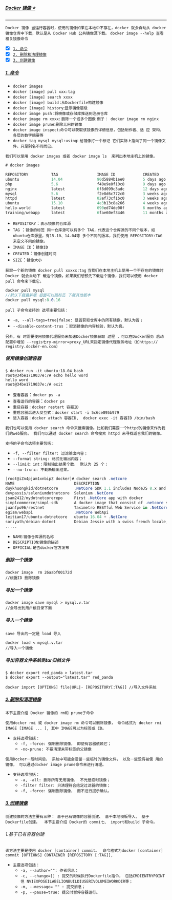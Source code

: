 ##### [Docker 镜像 :star:](#) <b id="top"></b>
----
`Docker 镜像 当运行容器时，使用的镜像如果在本地中不存在，docker 就会自动从 docker 镜像仓库中下载，默认是从 Docker Hub 公共镜像源下载。`
`docker image --help 查看相关镜像命令`

- [x] [`1. 命令`](#tar1) 
- [x] [`2. 删除和清理镜像`](#tar2) 
- [x] [`3. 创建镜像`](#tar3) 

##### [1. 命令](#top) <b id="tar1"></b>
* `docker images`
* `docker [image] pull xxx:tag`
* `docker [image] search xxxx`
* `docker [image] build` :`从Dockerfile构建镜像`
* `docker [image] history`:`显示镜像层级`
* `docker image push` :`将映像或存储库推送到注册仓库`
* `docker image rm xxxx`: `删除一个或多个图像` `例子： docker image rm nginx`
* `docker image prune`:`删除无用的镜像`
* `docker image inspect`:`命令可以获取该镜像的详细信息，包括制作者、适 应 架构、各层的数字摘要等`
* `docker tag mysql mysql:using`: `给镜像打一个标记 它们实际上指向了同一个镜像文件，只是别名不同而巳。`

`我们可以使用 docker images 或者 docker image ls  来列出本地主机上的镜像。`
```c#
# docker images

REPOSITORY          TAG                 IMAGE ID            CREATED             SIZE
ubuntu              14.04               90d5884b1ee0        5 days ago          188 MB
php                 5.6                 f40e9e0f10c8        9 days ago          444.8 MB
nginx               latest              6f8d099c3adc        12 days ago         182.7 MB
mysql               5.6                 f2e8d6c772c0        3 weeks ago         324.6 MB
httpd               latest              02ef73cf1bc0        3 weeks ago         194.4 MB
ubuntu              15.10               4e3b13c8a266        4 weeks ago         136.3 MB
hello-world         latest              690ed74de00f        6 months ago        960 B
training/webapp     latest              6fae60ef3446        11 months ago       348.8 MB
```
* `REPOSITORY`：`表示镜像的仓库源`
* `TAG` ：`镜像的标签 同一仓库源可以有多个 TAG，代表这个仓库源的不同个版本，如ubuntu仓库源里，有15.10、14.04等
  多个不同的版本，我们使用 REPOSITORY:TAG 来定义不同的镜像。`
* `IMAGE ID`：`镜像ID`
* `CREATED`：`镜像创建时间`
* `SIZE`：`镜像大小`

`获取一个新的镜像 docker pull xxxxx:tag` `当我们在本地主机上使用一个不存在的镜像时 Docker 就会自动下
载这个镜像。如果我们想预先下载这个镜像，我们可以使用 docker pull 命令来下载它。`

```c#
docker pull mysql
//默认下载最新版 后面可以跟标签 下载其他版本
docker pull mysql:8.0.16
```

`pull 子命令支持的 选项主要包括：` 
* `-a, --all-tags=true|false: 是否获取仓库中的所有镜像，默认为否；` 
* `--disable-content-trus` ：`取消镜像的内容校验，默认为真。`

`另外，有 时需要使用镜像代理服务来加速Docker镜像获取 过程 ，可以在Docker服务 启动配置中增加 --regis七ry-mirror=proxy_URL来指定镜像代理服务地址（如https:// registry.docker-en.com)`

##### 使用镜像创建容器
```linux
$ docker run -it ubuntu:18.04 bash 
root@34be1719037e:/# echo hello word
hello word
root@34be1719037e:/# exit
```
* `查看容器`：`docker ps -a`
* `查看运行的容器`：`docker ps`
* `重启容器：docker restart 容器ID`
* `重启容器后进入交互式：docker start -i 5c6ce895b979`
* `进入容器：docker attach 容器ID,  docker exec -it 容器ID /bin/bash `

`我们也可以使用 docker search 命令来搜索镜像。比如我们需要一个httpd的镜像来作为我们的web服务。
我们可以通过 docker search 命令搜索 httpd 来寻找适合我们的镜像。`

`支持的子命令选项主要包括:`

* `-f, --filter filter: 过滤输出内容；` 
* `--format string: 格式化输出内容；` 
* `--limi七 int：限制输出结果个数， 默认为 25 个；`
* `--no-trunc: 不截断输出结果。`

```c#
[root@iZn4pjam1xnbipZ docker]# docker search .netcore
NAME                          DESCRIPTION                                     STARS  OFFICIAL  AUTOMATED
duykhuongkid/dotnetcore       .NetCore SDK 1.1 includes NodeJS 8.x and Yarn   1
devpassis/seleniumdotnetcore  Selenium .NetCore                               1
jsam2412/mydotnetcorerepo     First .NetCore app with docker                  1
simplcommerce/simpl-sdk       A docker image that consist of .netcore sdk,…   1                   [OK]
juanfpo96/restnet             Taximetro RESTful Web Service in .NetCore       0
egism/webapi                  .NetCore WebApi                                 0
leitian17/ubuntu-dotnetcore   ubuntu 16.04 + .NetCore                         0
soriyath/debian-dotnet        Debian Jessie with a swiss french locale, Po…   0                   [OK]
.....

```
* `NAME`:`镜像仓库源的名称`
* `DESCRIPTION`:`镜像的描述`
* `OFFICIAL`:`是否docker官方发布`

##### 删除一个镜像
```shell
docker image  rm 26aabf00172d
//根据ID 删除镜像
```

##### 导出一个镜像
```node
docker image save mysql > mysql.v.tar 
//会导出到用户根目录下面
```

##### 导入一个镜像
```node
save 导出的一定是 load 导入

docker load < mysql.v.tar 
//导入一个镜像
```

##### 导出容器文件系统到tar归档文件
```shell
$ docker export red_panda > latest.tar
$ docker export --output="latest.tar" red_panda
```

```shell
docker import [OPTIONS] file|URL|- [REPOSITORY[:TAG]] //导入文件系统
```

##### [2.删除和清理镜像 ](#top) <b id="tar2"></b>
`本节主要介绍 Docker 镜像的 rm和 prune子命令`  

`使用docker rmi 或 docker image rm 命令可以删除镜像， 命令格式为 docker rmi IMAGE [IMAGE ... ], 其中 IMAGE可以为标签或 ID。 `
* `支持选项包括：` 
  * `-f, -force: 强制删除镜像， 即使有容器依赖它；` 
  * `-no-prune: 不要清理未带标签的父镜像`
  
`使用Docker一段时间后， 系统中可能会遗留一些临时的镜像文件， 以及一些没有被使 用的镜像， 可以通过docker image prune命令来进行清理。 `

* `支待选项包括：` 
  * `-a, -all: 删除所有无用镜像， 不光是临时镜像；` 
  * `-filter filter: 只清理符合给定过滤器的镜像；` 
  * `-f, -force: 强制删除镜像， 而不进行提示确认。`

##### [3.创建镜像  ](#top) <b id="tar3"></b>
`创建镜像的方法主要有三种： 基于已有镜像的容器创建、 基千本地模板导入、 基于 Dockerfile创建。 
本节主要介绍 Docker的 commi七、 import和build 子命令。`

###### 1.基于已有容器创建 
`该方法主要是使用 docker [container] commit。 `
`命令格式为docker [container] commit [OPTIONS] CONTAINER [REPOSITORY [:TAG]],`
* `主要选项包括：` 
  * `-a, --author="": 作者信息； `
  * `-c, --change=[] : 提交的时候执行Dockerfile指令， 包括CMDIENTRYPOINT 但 NVIEXPOSEILABELIONBUILDIUSERIVOLUMEIWORKDIR等； `
  * `-m, --message= "" : 提交消息； `
  * `-p, --pause=true: 提交时暂停容器运行。` 


















